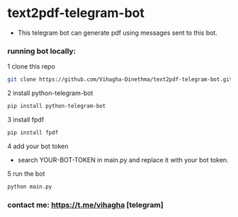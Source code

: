 # text2pdf-telegram-bot

- This telegram bot can generate pdf using messages sent to this bot.

### running bot locally:

1 clone this repo
```bash
git clone https://github.com/Vihagha-Dinethma/text2pdf-telegram-bot.git
```

2 install python-telegram-bot
```bash
pip install python-telegram-bot
```

3 install fpdf
```bash
pip install fpdf
```

4 add your bot token
- search YOUR-BOT-TOKEN in main.py and replace it with your bot token.

5 run the bot
```bash
python main.py
```

### contact me: https://t.me/vihagha [telegram]

